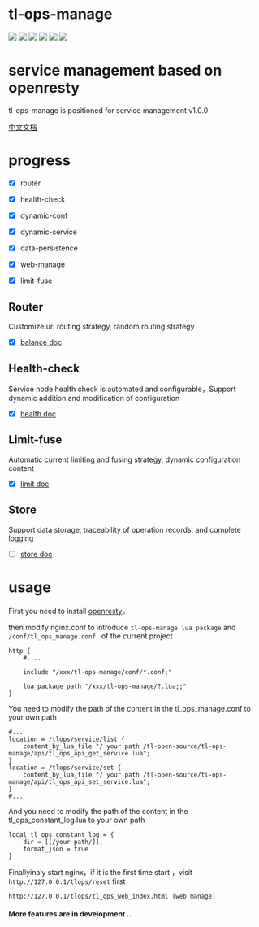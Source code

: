 # tl-ops-manage

[![](https://img.shields.io/badge/base-openresty-blue)](https://openresty.org/cn/)
[![](https://img.shields.io/badge/dynamic%20conf-support-green)](https://github.com/iamtsm/tl-ops-manage)
[![](https://img.shields.io/badge/webmanage-support-green)](https://github.com/iamtsm/tl-ops-manage)
[![](https://img.shields.io/badge/healthcheck-support-green)](https://github.com/iamtsm/tl-ops-manage/blob/main/doc/tl-ops-health.md)
[![](https://img.shields.io/badge/balance-support-green)](https://github.com/iamtsm/tl-ops-manage/blob/main/doc/tl-ops-balance.md)
[![](https://img.shields.io/badge/limitfuse-support-green)](https://github.com/iamtsm/tl-ops-manage/blob/main/doc/tl-ops-balance.md)

# service management based on openresty

tl-ops-manage is positioned for service management  v1.0.0

[中文文档](doc/README_ZN.md)

# progress

- [x] router
- [x] health-check
- [x] dynamic-conf
- [x] dynamic-service
- [x] data-persistence
- [x] web-manage
- [x] limit-fuse


## Router

Customize url routing strategy, random routing strategy

- [x] [balance doc](doc/tl-ops-balance.md)

## Health-check

Service node health check is automated and configurable，Support dynamic addition and modification of configuration

- [x] [health doc](doc/tl-ops-health.md)


## Limit-fuse

Automatic current limiting and fusing strategy, dynamic configuration content

- [x] [limit doc](doc/tl-ops-limit.md)

## Store

Support data storage, traceability of operation records, and complete logging

- [ ] [store doc](doc/tl-ops-store.md)


# usage

First you need to install [openresty](https://openresty.org/cn/installation.html)。

then modify nginx.conf to introduce `tl-ops-manage lua package` and `/conf/tl_ops_manage.conf ` of the current project


    http {
        #....

        include "/xxx/tl-ops-manage/conf/*.conf;"

        lua_package_path "/xxx/tl-ops-manage/?.lua;;"
    }

You need to modify the path of the content in the tl_ops_manage.conf to your own path

    #...
    location = /tlops/service/list {
		content_by_lua_file "/ your path /tl-open-source/tl-ops-manage/api/tl_ops_api_get_service.lua";
	}
	location = /tlops/service/set {
		content_by_lua_file "/ your path /tl-open-source/tl-ops-manage/api/tl_ops_api_set_service.lua";
	}
    #...

And you need to modify the path of the content in the tl_ops_constant_log.lua to your own path

    local tl_ops_constant_log = {
        dir = [[/your path/]],
        format_json = true
    }

Finallyinaly start nginx，if it is the first time start ，visit `http://127.0.0.1/tlops/reset` first
    
    
    http://127.0.0.1/tlops/tl_ops_web_index.html (web manage)




#### More features are in development ..